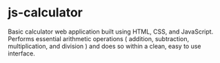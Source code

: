 # js-calculator

Basic calculator web application built using HTML, CSS, and JavaScript. Performs essential arithmetic operations ( addition, subtraction, multiplication, and division ) and does so within a clean, easy to use interface.
